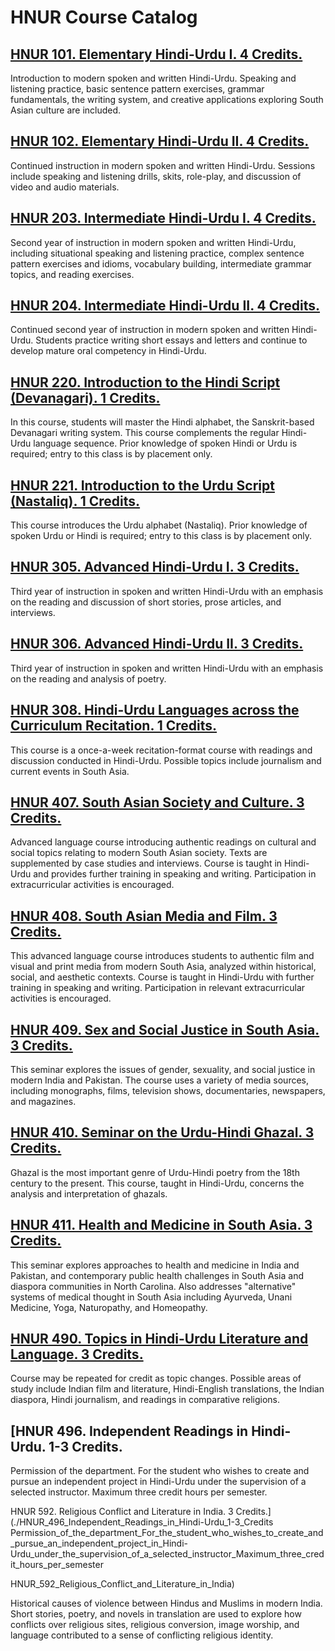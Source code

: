 # HNUR Course Catalog

## [HNUR 101. Elementary Hindi-Urdu I. 4 Credits.](./HNUR_101_Elementary_Hindi-Urdu_I)

Introduction to modern spoken and written Hindi-Urdu. Speaking and listening practice, basic sentence pattern exercises, grammar fundamentals, the writing system, and creative applications exploring South Asian culture are included.

## [HNUR 102. Elementary Hindi-Urdu II. 4 Credits.](./HNUR_102_Elementary_Hindi-Urdu_II)

Continued instruction in modern spoken and written Hindi-Urdu. Sessions include speaking and listening drills, skits, role-play, and discussion of video and audio materials.

## [HNUR 203. Intermediate Hindi-Urdu I. 4 Credits.](./HNUR_203_Intermediate_Hindi-Urdu_I)

Second year of instruction in modern spoken and written Hindi-Urdu, including situational speaking and listening practice, complex sentence pattern exercises and idioms, vocabulary building, intermediate grammar topics, and reading exercises.

## [HNUR 204. Intermediate Hindi-Urdu II. 4 Credits.](./HNUR_204_Intermediate_Hindi-Urdu_II)

Continued second year of instruction in modern spoken and written Hindi-Urdu. Students practice writing short essays and letters and continue to develop mature oral competency in Hindi-Urdu.

## [HNUR 220. Introduction to the Hindi Script (Devanagari). 1 Credits.](./HNUR_220_Introduction_to_the_Hindi_Script_Devanagari)

In this course, students will master the Hindi alphabet, the Sanskrit-based Devanagari writing system. This course complements the regular Hindi-Urdu language sequence. Prior knowledge of spoken Hindi or Urdu is required; entry to this class is by placement only.

## [HNUR 221. Introduction to the Urdu Script (Nastaliq). 1 Credits.](./HNUR_221_Introduction_to_the_Urdu_Script_Nastaliq)

This course introduces the Urdu alphabet (Nastaliq). Prior knowledge of spoken Urdu or Hindi is required; entry to this class is by placement only.

## [HNUR 305. Advanced Hindi-Urdu I. 3 Credits.](./HNUR_305_Advanced_Hindi-Urdu_I)

Third year of instruction in spoken and written Hindi-Urdu with an emphasis on the reading and discussion of short stories, prose articles, and interviews.

## [HNUR 306. Advanced Hindi-Urdu II. 3 Credits.](./HNUR_306_Advanced_Hindi-Urdu_II)

Third year of instruction in spoken and written Hindi-Urdu with an emphasis on the reading and analysis of poetry.

## [HNUR 308. Hindi-Urdu Languages across the Curriculum Recitation. 1 Credits.](./HNUR_308_Hindi-Urdu_Languages_across_the_Curriculum_Recitation)

This course is a once-a-week recitation-format course with readings and discussion conducted in Hindi-Urdu. Possible topics include journalism and current events in South Asia.

## [HNUR 407. South Asian Society and Culture. 3 Credits.](./HNUR_407_South_Asian_Society_and_Culture)

Advanced language course introducing authentic readings on cultural and social topics relating to modern South Asian society. Texts are supplemented by case studies and interviews. Course is taught in Hindi-Urdu and provides further training in speaking and writing. Participation in extracurricular activities is encouraged.

## [HNUR 408. South Asian Media and Film. 3 Credits.](./HNUR_408_South_Asian_Media_and_Film)

This advanced language course introduces students to authentic film and visual and print media from modern South Asia, analyzed within historical, social, and aesthetic contexts. Course is taught in Hindi-Urdu with further training in speaking and writing. Participation in relevant extracurricular activities is encouraged.

## [HNUR 409. Sex and Social Justice in South Asia. 3 Credits.](./HNUR_409_Sex_and_Social_Justice_in_South_Asia)

This seminar explores the issues of gender, sexuality, and social justice in modern India and Pakistan. The course uses a variety of media sources, including monographs, films, television shows, documentaries, newspapers, and magazines.

## [HNUR 410. Seminar on the Urdu-Hindi Ghazal. 3 Credits.](./HNUR_410_Seminar_on_the_Urdu-Hindi_Ghazal)

Ghazal is the most important genre of Urdu-Hindi poetry from the 18th century to the present. This course, taught in Hindi-Urdu, concerns the analysis and interpretation of ghazals.

## [HNUR 411. Health and Medicine in South Asia. 3 Credits.](./HNUR_411_Health_and_Medicine_in_South_Asia)

This seminar explores approaches to health and medicine in India and Pakistan, and contemporary public health challenges in South Asia and diaspora communities in North Carolina. Also addresses "alternative" systems of medical thought in South Asia including Ayurveda, Unani Medicine, Yoga, Naturopathy, and Homeopathy.

## [HNUR 490. Topics in Hindi-Urdu Literature and Language. 3 Credits.](./HNUR_490_Topics_in_Hindi-Urdu_Literature_and_Language)

Course may be repeated for credit as topic changes. Possible areas of study include Indian film and literature, Hindi-English translations, the Indian diaspora, Hindi journalism, and readings in comparative religions.

## [HNUR 496. Independent Readings in Hindi-Urdu. 1-3 Credits.
Permission of the department. For the student who wishes to create and pursue an independent project in Hindi-Urdu under the supervision of a selected instructor. Maximum three credit hours per semester.

HNUR 592. Religious Conflict and Literature in India. 3 Credits.](./HNUR_496_Independent_Readings_in_Hindi-Urdu_1-3_Credits
Permission_of_the_department_For_the_student_who_wishes_to_create_and_pursue_an_independent_project_in_Hindi-Urdu_under_the_supervision_of_a_selected_instructor_Maximum_three_credit_hours_per_semester

HNUR_592_Religious_Conflict_and_Literature_in_India)

Historical causes of violence between Hindus and Muslims in modern India. Short stories, poetry, and novels in translation are used to explore how conflicts over religious sites, religious conversion, image worship, and language contributed to a sense of conflicting religious identity.

